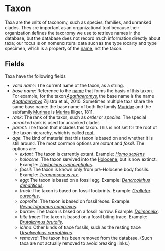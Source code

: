 # Taxon

Taxa are the units of taxonomy, such as species, families, and unranked clades. They
are important as an organizational tool because their organization defines the taxonomy
we use to retrieve names in the database, but the database does not record much information
directly about taxa; our focus is on nomenclatural data such as the type locality and type
specimen, which is a property of the [name](name), not the taxon.

## Fields

Taxa have the following fields:

- _valid name_: The current name of the taxon, as a string.
- _base name_: Reference to the [name](name) that forms the basis of this taxon. For example,
  for the taxon [_Agathaeromys_](/t/Agathaeromys), the base name is the name
  [_Agathaeromys_](/n/Agathaeromys) Zijlstra et al., 2010. Sometimes multiple taxa share the same base name: the
  base name of both the family [Muridae](/t/Muridae) and the subfamily [Murinae](/t/Murinae)
  is [Murina](/n/50456) Illiger, 1811.
- _rank_: The rank of the taxon, such as _order_ or _species_. The special _unranked_ rank is used
  for unranked clades.
- _parent_: The taxon that includes this taxon. This is not set for the root of the taxon hierarchy,
  which is called [root](/t/root).
- _age_: The kind of material that this taxon is based on and whether it is still around. The most
  common options are _extant_ and _fossil_. The options are:
  - _extant_: The taxon is currently extant. Example: [_Homo sapiens_](/t/Homo_sapiens)
  - _holocene_: The taxon survived into the [Holocene](/p/Holocene), but is now extinct. Example:
    [_Thylacinus cynocephalus_](/t/Thylacinus_cynocephalus).
  - _fossil_: The taxon is known only from pre-Holocene body fossils. Example:
    [_Tyrannosaurus rex_](/t/Tyrannosaurus_rex).
  - _egg_: The taxon is based on a fossil egg. Example:
    [_Dendroolithus dendriticus_](/t/Dendroolithus_dendriticus).
  - _track_: The taxon is based on fossil footprints. Example: [_Grallator cursorius_](/t/Grallator_cursorius).
  - _coprolite_: The taxon is based on fossil feces. Example: [_Revueltobromus complexus_](/t/Revueltobromus_complexus).
  - _burrow_: The taxon is based on a fossil burrow. Example: [_Daimonelix_](/t/Daimonelix).
  - _bite trace_: The taxon is based on a fossil biting trace. Example: [_Brutalichnus brutalis_](/t/Brutalichnus_brutalis).
  - _ichno_: Other kinds of trace fossils, such as the resting trace [_Ursalveolous carpathicus_](/t/Ursalveolous_carpathicus).
  - _removed_: The taxon has been removed from the database. (Such taxa are not actually removed to avoid breaking links.)
